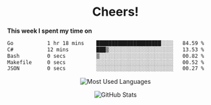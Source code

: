 <h1 align="center">Cheers!</h1>

**This week I spent my time on**
<!--START_SECTION:waka-->

```txt
Go           1 hr 18 mins    █████████████████████░░░░   84.59 %
C#           12 mins         ███▒░░░░░░░░░░░░░░░░░░░░░   13.53 %
Bash         0 secs          ▒░░░░░░░░░░░░░░░░░░░░░░░░   00.82 %
Makefile     0 secs          ░░░░░░░░░░░░░░░░░░░░░░░░░   00.52 %
JSON         0 secs          ░░░░░░░░░░░░░░░░░░░░░░░░░   00.27 %
```

<!--END_SECTION:waka-->

<p align="center"><img src="https://github-readme-stats.vercel.app/api/top-langs/?username=thnkrn&layout=compact&hide=html&theme=tokyonight" alt="Most Used Languages" /></p>

<p align="center"><img src="https://github-readme-stats.vercel.app/api?username=thnkrn&show_icons=true&count_private=true&theme=tokyonight&show=reviews&hide_rank=false&rank_icon=github" alt="GitHub Stats" /></p>

<!-- <p align="center"><a href="https://wakatime.com"><img src="https://wakatime.com/share/@thnkrn/40092326-d1bd-471b-89da-9a7c63939402.png" /></p>
 -->

